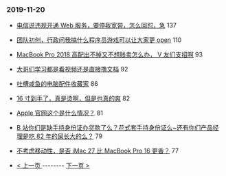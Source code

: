 ### 2019-11-20 
- [电信说违规开通 Web 服务，要停我宽带，怎么回怼，急](https://www.v2ex.com/t/621351) 137
- [团队初创，行政问我搞什么程序员游戏可以让大家更 open](https://www.v2ex.com/t/621377) 110
- [MacBook Pro 2018 高配出不掉又不想贱卖怎么办， V 友们支招啊](https://www.v2ex.com/t/621167) 93
- [大哥们学习都是看视频还是直接撸文档](https://www.v2ex.com/t/621185) 92
- [吐槽咸鱼的电脑配件收藏家](https://www.v2ex.com/t/621229) 86
- [16 寸到手了，真是烫啊，但是也真的爽](https://www.v2ex.com/t/621385) 82
- [Apple 官网这个是什么情况？](https://www.v2ex.com/t/621231) 81
- [B 站你们是缺手持身份证办贷款了么？花式套手持身份证么~还有你们产品经理是吃 82 年的屎长大的么？](https://www.v2ex.com/t/621223) 79
- [不考虑移动性，是否 iMac 27 比 MacBook Pro 16 更香？](https://www.v2ex.com/t/621233) 77 

- [ < 上一页 ](https://github.com/able8/v2ex-hot-record/blob/master/2019-11-19.md) -------- [ 下一页 > ](https://github.com/able8/v2ex-hot-record/blob/master/2019-11-21.md)